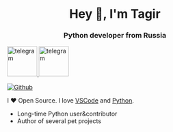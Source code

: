 <div id="header" align="center">
  <h1>Hey 👋, I'm Tagir</h1>
  <h3>Python developer from Russia</h3>
</div>

<a href="https://t.me/tagirvorop" style="">
  <img src="https://ltdfoto.ru/images/2024/11/10/telegram.png" alt="telegram" style="height:70px;">
</a>
<a href="https://t.me/tagirvorop" style="">
  <img src="https://ltdfoto.ru/images/2024/11/10/whatsapp.png" alt="telegram" style="height:70px;">
</a>

[![Github](https://img.shields.io/github/followers/Tagir-Voropaev?label=Follow&style=social)](https://github.com/Tagir-Voropaev)

I ❤ Open Source. I love [VSCode](https://code.visualstudio.com/) and [Python](https://www.python.org/).

* Long-time Python user&contributor
* Author of several pet projects


